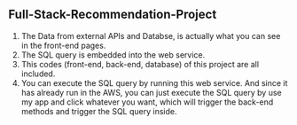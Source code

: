 ## Full-Stack-Recommendation-Project
1. The Data from external APIs and Databse, is actually what you can see in the front-end pages.
2. The SQL query is embedded into the web service.
3. This codes (front-end, back-end, database) of this project are all included.
4. You can execute the SQL query by running this web service. And since it has already run in the AWS, you can just execute the SQL query by use my app and click whatever you want, which will trigger the back-end methods and trigger the SQL query inside.
